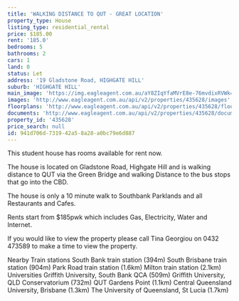 ```yaml
---
title: 'WALKING DISTANCE TO QUT - GREAT LOCATION'
property_type: House
listing_type: residential_rental
price: $185.00
rent: '185.0'
bedrooms: 5
bathrooms: 2
cars: 1
land: 0
status: Let
address: '19 Gladstone Road, HIGHGATE HILL'
suburb: 'HIGHGATE HILL'
main_image: 'https://img.eagleagent.com.au/aY8ZIqYfaMVrE8e-76mvdixRVWk=/1280x854/smart/https://s3-us-west-2.amazonaws.com/eagleagent-orig/images/6826231/416090093-image-M.jpg'
images: 'http://www.eagleagent.com.au/api/v2/properties/435628/images'
floorplans: 'http://www.eagleagent.com.au/api/v2/properties/435628/floorplans'
documents: 'http://www.eagleagent.com.au/api/v2/properties/435628/documents'
property_id: '435628'
price_search: null
id: 941d706d-7319-42a5-8a28-a0bc79e6d887
---
```

This student house has rooms available for rent now.

The house is located on Gladstone Road, Highgate Hill and is walking distance to QUT via the Green Bridge and walking Distance to the bus stops that go into the CBD.

The house is only a 10 minute walk to Southbank Parklands and all Restaurants and Cafes.

Rents start from $185pwk which includes Gas, Electricity, Water and Internet.

If you would like to view the property please call Tina Georgiou on 0432 473589 to make a time to view the property.

Nearby Train stations
South Bank train station (394m)
South Brisbane train station (904m)
Park Road train station (1.6km)
Milton train station (2.1km)
Universities
Griffith University, South Bank QCA (509m)
Griffith University, QLD Conservatorium (732m)
QUT Gardens Point (1.1km)
Central Queensland University, Brisbane (1.3km)
The University of Queensland, St Lucia (1.7km)